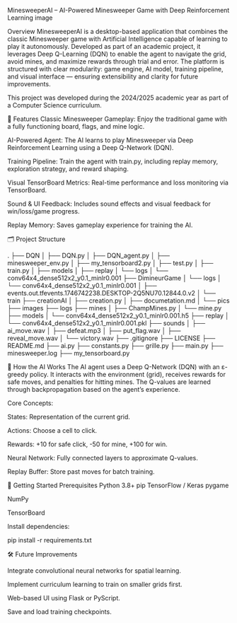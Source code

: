 MinesweeperAI – AI-Powered Minesweeper Game with Deep Reinforcement Learning
image

Overview MinesweeperAI is a desktop-based application that combines the classic Minesweeper game with Artificial Intelligence capable of learning to play it autonomously. Developed as part of an academic project, it leverages Deep Q-Learning (DQN) to enable the agent to navigate the grid, avoid mines, and maximize rewards through trial and error. The platform is structured with clear modularity: game engine, AI model, training pipeline, and visual interface — ensuring extensibility and clarity for future improvements.

This project was developed during the 2024/2025 academic year as part of a Computer Science curriculum.

🎯 Features Classic Minesweeper Gameplay: Enjoy the traditional game with a fully functioning board, flags, and mine logic.

AI-Powered Agent: The AI learns to play Minesweeper via Deep Reinforcement Learning using a Deep Q-Network (DQN).

Training Pipeline: Train the agent with train.py, including replay memory, exploration strategy, and reward shaping.

Visual TensorBoard Metrics: Real-time performance and loss monitoring via TensorBoard.

Sound & UI Feedback: Includes sound effects and visual feedback for win/loss/game progress.

Replay Memory: Saves gameplay experience for training the AI.

🗂 Project Structure

 
  .
├── DQN
│   ├── DQN.py
│   ├── DQN_agent.py
│   ├── minesweeper_env.py
│   ├── my_tensorboard2.py
│   ├── test.py
│   ├── train.py
│   ├── models
│   ├── replay
│   └── logs
│       └── conv64x4_dense512x2_y0.1_minlr0.001
├── DimineurGame
│   └── logs
│       └── conv64x4_dense512x2_y0.1_minlr0.001
│           ├── events.out.tfevents.1746742238.DESKTOP-2Q5NU70.12844.0.v2
│           └── train
├── creationAI
│   ├── creation.py
│   ├── documetation.md
│   └── pics
├── images
├── logs
├── mines
│   ├── ChampMines.py
│   └── mine.py
├── models
│   └── conv64x4_dense512x2_y0.1_minlr0.001.h5
├── replay
│   └── conv64x4_dense512x2_y0.1_minlr0.001.pkl
├── sounds
│   ├── ai_move.wav
│   ├── defeat.mp3
│   ├── put_flag.wav
│   ├── reveal_move.wav
│   └── victory.wav
├── .gitignore
├── LICENSE
├── README.md
├── ai.py
├── constants.py
├── grille.py
├── main.py
├── minesweeper.log
├── my_tensorboard.py

🧠 How the AI Works The AI agent uses a Deep Q-Network (DQN) with an ε-greedy policy. It interacts with the environment (grid), receives rewards for safe moves, and penalties for hitting mines. The Q-values are learned through backpropagation based on the agent’s experience.

Core Concepts:

States: Representation of the current grid.

Actions: Choose a cell to click.

Rewards: +10 for safe click, -50 for mine, +100 for win.

Neural Network: Fully connected layers to approximate Q-values.

Replay Buffer: Store past moves for batch training.

🚀 Getting Started Prerequisites Python 3.8+ pip TensorFlow / Keras pygame

NumPy

TensorBoard

Install dependencies:

pip install -r requirements.txt

🛠️ Future Improvements

Integrate convolutional neural networks for spatial learning.

Implement curriculum learning to train on smaller grids first.

Web-based UI using Flask or PyScript.

Save and load training checkpoints.
